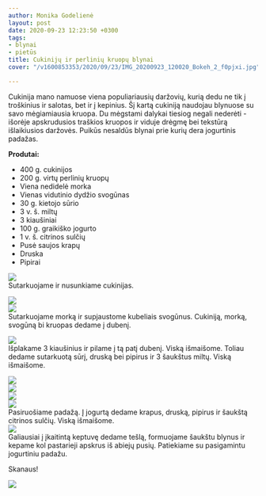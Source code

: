 ```yaml
---
author: Monika Godelienė
layout: post
date: 2020-09-23 12:23:50 +0300
tags:
- blynai
- pietūs
title: Cukinijų ir perlinių kruopų blynai
cover: "/v1600853353/2020/09/23/IMG_20200923_120020_Bokeh_2_f0pjxi.jpg"

---
```

Cukinija mano namuose viena populiariausių daržovių, kurią dedu ne tik į troškinius ir salotas, bet ir į kepinius. Šį kartą cukiniją naudojau blynuose su savo mėgiamiausia kruopa. Du mėgstami dalykai tiesiog negali nederėti - išorėje apskrudusios traškios kruopos ir viduje drėgmę bei tekstūrą išlaikiusios daržovės. Puikūs nesaldūs blynai prie kurių dera jogurtinis padažas.

**Produtai:**

* 400 g. cukinijos
* 200 g. virtų perlinių kruopų
* Viena nedidelė morka
* Vienas vidutinio dydžio svogūnas
* 30 g. kietojo sūrio
* 3 v. š. miltų
* 3 kiaušiniai
* 100 g. graikiško jogurto
* 1 v. š. citrinos sulčių
* Pusė saujos krapų
* Druska
* Pipirai

![](https://res.cloudinary.com/monikagod/image/upload/v1600853352/2020/09/23/IMG_20200923_105521_Bokeh_2_uxu8iy.jpg)  
Sutarkuojame ir nusunkiame  cukinijas.  
  
![](https://res.cloudinary.com/monikagod/image/upload/v1598965378/2020/08/26/IMG_20200826_130452_Bokeh_hh8n9j.jpg)  
![](https://res.cloudinary.com/monikagod/image/upload/v1598965378/2020/08/26/IMG_20200826_130516_Bokeh_whjssw.jpg)  
Sutarkuojame morką ir supjaustome kubeliais svogūnus. Cukiniją, morką, svogūną bi kruopas dedame į dubenį.  
  
![](https://res.cloudinary.com/monikagod/image/upload/v1600853352/2020/09/23/IMG_20200923_110807_Bokeh_2_sb6jvm.jpg)  
Išplakame 3 kiaušinius ir pilame į tą patį dubenį. Viską išmaišome. Toliau dedame sutarkuotą sūrį, druską bei pipirus ir 3 šaukštus miltų. Viską išmaišome.  
  
![](https://res.cloudinary.com/monikagod/image/upload/v1600853352/2020/09/23/IMG_20200923_111547_Bokeh_2_utvbq4.jpg)  
![](https://res.cloudinary.com/monikagod/image/upload/v1600853352/2020/09/23/IMG_20200923_111633_Bokeh_2_qljtsu.jpg)  
![](https://res.cloudinary.com/monikagod/image/upload/v1600853352/2020/09/23/IMG_20200923_111712_Bokeh_2_u4h2vn.jpg)  
![](https://res.cloudinary.com/monikagod/image/upload/v1600853353/2020/09/23/IMG_20200923_112020_Bokeh_2_hnv4ag.jpg)  
Pasiruošiame padažą. Į jogurtą dedame krapus, druską, pipirus ir šaukštą citrinos sulčių. Viską išmaišome.  
![](https://res.cloudinary.com/monikagod/image/upload/v1600853353/2020/09/23/IMG_20200923_112717_Bokeh_2_pdpdes.jpg)  
Galiausiai į įkaitintą keptuvę dedame tešlą, formuojame šaukštu blynus ir kepame kol pastarieji apskrus iš abiejų pusių. Patiekiame su pasigamintu jogurtiniu padažu.  
  
Skanaus!  
  
![](https://res.cloudinary.com/monikagod/image/upload/v1600853353/2020/09/23/IMG_20200923_120020_Bokeh_2_f0pjxi.jpg)